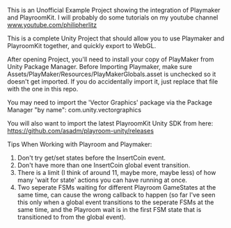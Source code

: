 This is an Unofficial Example Project showing the integration of Playmaker and PlayroomKit.
I will probably do some tutorials on my youtube channel www.youtube.com/philipherlitz

This is a complete Unity Project that should allow you to use Playmaker and PlayroomKit together, and quickly export to WebGL.

After opening Project, you'll need to install your copy of PlayMaker from Unity Package Manager.
Before Importing Playmaker, make sure Assets/PlayMaker/Resources/PlayMakerGlobals.asset is unchecked so it doesn't get imported.
If you do accidentally import it, just replace that file with the one in this repo.

You may need to import the 'Vector Graphics' package via the Package Manager "by name":
com.unity.vectorgraphics

You will also want to import the latest PlayroomKit Unity SDK from here:
https://github.com/asadm/playroom-unity/releases

Tips When Working with Playroom and Playmaker:
1. Don't try get/set states before the InsertCoin event.
2. Don't have more than one InsertCoin global event transition.
3. There is a limit (I think of around 11, maybe more, maybe less) of how many 'wait for state' actions you can have running at once.
4. Two seperate FSMs waiting for different Playroom GameStates at the same time, can cause the wrong callback to happen (so far I've seen this only when a global event transitions to the seperate FSMs at the same time, and the Playroom wait is in the first FSM state that is transitioned to from the global event).
